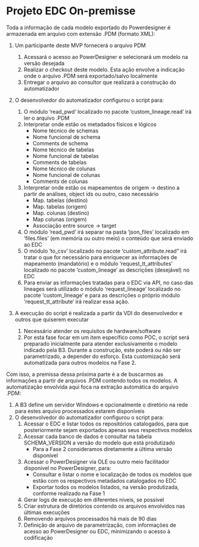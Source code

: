# **Projeto EDC On-premisse**

Toda a informação de cada modelo exportado do Powerdesigner é armazenada em arquivo com extensão .PDM (formato XML):

1. Um participante deste MVP fornecerá o arquivo PDM
    1. Acessará o acesso ao PowerDesigner e selecionará um modelo na versão desejada
    2. Realizar o checkout deste modelo. Esta ação envolve a indicação onde o arquivo .PDM será exportado/salvo localmente
    3. Entregar o arquivo ao consultor que realizará a construção do automatizador

2. O desenvolvedor do automatizador configurou o script para:
    1. O módulo ‘read_pwd’ localizado no pacote ‘custom_lineage.read’ irá ler o arquivo .PDM
    2. Interpretar onde estão os metadados físicos e lógicos
        - Nome técnico de schemas
        - Nome funcional de schema
        - Comments de schema
        - Nome técnico de tabelas
        - Nome funcional de tabelas
        - Comments de tabelas
        - Nome técnico de colunas
        - Nome funcional de colunas
        - Comments de colunas
    3. Interpretar onde estão os mapeamentos de origem -> destino a partir de análises, object ids ou outro, caso necessário
        - Map. tabelas (destino)
        - Map. tabelas (origem)
        - Map. colunas (destino)
        - Map colunas (origem)
        - Associação entre source -> target
    4. O módulo ‘read_pwd’ irá separar na pasta ‘json_files’ localizado em ‘files.files’ (em memória ou outro meio) o conteúdo que será enviado ao EDC
    5. O módulo ‘to_csv’ localizado no pacote ‘custom_attribute.read”  irá tratar o que for necessário para enriquecer as informações de mapeamento (mandatório) e o módulo ‘request_tt_attributes’ localizado no pacote ‘custom_lineage’ as descrições (desejável) no EDC
    6. Para enviar as informações tratadas para o EDC via API, no caso das lineages será utilizado o módulo ‘request_lineage’ localizado no pacote ‘custom_lineage’ e para as descrições o próprio módulo ‘request_tt_attribute’ irá realizar essa ação.
3. A execução do script é realizada a partir da VDI do desenvolvedor e outros que quiserem executar
    1. Necessário atender os requisitos de hardware/software
    2. Por esta fase focar em um item específico como POC, o script será preparado inicialmente para atender exclusivamente o modelo indicado pela B3. Durante a construção, este poderá ou não ser parametrizado, a depender do esforço. Esta customização será automatizada para outros modelos na Fase 2.

Com isso, a premissa dessa próxima parte é a de buscarmos as informações a partir de arquivos .PDM contendo todos os modelos. A automatização envolvida aqui foca na extração automática do arquivo .PDM:

1. A B3 define um servidor Windows e opcionalmente o diretório na rede para estes arquivo processados estarem disponíveis
2. O desenvolvedor do automatizador configurou o script para:
    1. Acessar o EDC e listar todos os repositórios catalogados, para que posteriormente sejam exportados apenas seus respectivos modelos
    2. Acessar cada banco de dados e consultar na tabela SCHEMA_VERSION a versão do modelo que está produtizado
        - Para a Fase 2 consideramos diretamente a última versão disponível
    3. Acessar o PowerDesigner via OLE ou outro meio facilitador disponível no PowerDesigner, para:
        - Consultar e listar o nome e localização de todos os modelos que estão com os respectivos metadados catalogados no EDC
        - Exportar todos os modelos listados, na versão produtizada, conforme realizado na Fase 1
    4. Gerar logs de execução em diferentes níveis, se possível
    5. Criar estrutura de diretórios contendo os arquivos envolvidos nas últimas execuções
    6. Removendo arquivos processados há mais de 90 dias
    7. Definição de arquivo de parametrização, com informações de acesso ao PowerDesigner ou EDC, minimizando o acesso à codificação
